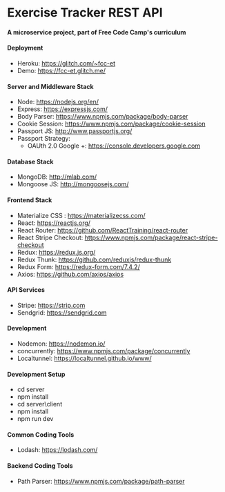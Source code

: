 # Exercise Tracker REST API

#### A microservice project, part of Free Code Camp's curriculum

#### Deployment
* Heroku: https://glitch.com/~fcc-et
* Demo: https://fcc-et.glitch.me/

#### Server and Middleware Stack
* Node: https://nodejs.org/en/
* Express: https://expressjs.com/
* Body Parser: https://www.npmjs.com/package/body-parser
* Cookie Session: https://www.npmjs.com/package/cookie-session
* Passport JS: http://www.passportjs.org/
* Passport Strategy: 
    * OAUth 2.0 Google +: https://console.developers.google.com

#### Database Stack
* MongoDB: http://mlab.com/
* Mongoose JS: http://mongoosejs.com/

#### Frontend Stack
* Materialize CSS : https://materializecss.com/
* React: https://reactjs.org/
* React Router: https://github.com/ReactTraining/react-router
* React Stripe Checkout: https://www.npmjs.com/package/react-stripe-checkout
* Redux: https://redux.js.org/
* Redux Thunk: https://github.com/reduxjs/redux-thunk
* Redux Form: https://redux-form.com/7.4.2/
* Axios: https://github.com/axios/axios

#### API Services
* Stripe: https://strip.com
* Sendgrid: https://sendgrid.com

#### Development
* Nodemon: https://nodemon.io/
* concurrently: https://www.npmjs.com/package/concurrently
* Localtunnel: https://localtunnel.github.io/www/

#### Development Setup
* cd server
* npm install
* cd server\client
* npm install
* npm run dev

#### Common Coding Tools
* Lodash: https://lodash.com/

#### Backend Coding Tools
* Path Parser: https://www.npmjs.com/package/path-parser

